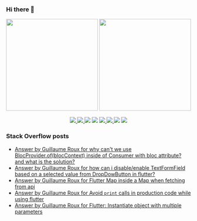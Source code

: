 ### Hi there 👋

<p align="left">
 <a>
  <img height="250em" src="https://github-readme-stats.vercel.app/api?username=TesteurManiak&theme=tokyonight" />
  <a href="https://stackoverflow.com/users/9942346/testeur-maniak">
   <img height="250em" src="https://github-readme-stackoverflow.vercel.app/?userID=9942346&theme=dark" />
  </a>
 </a>
</p>

<p align="center">
 <a href="https://pub.dev/publishers/rouxguillau.me/packages">
  <img src="https://img.shields.io/badge/dart-%230175C2.svg?&style=for-the-badge&logo=dart&logoColor=white"/>
 </a>
 <a href="https://pub.dev/publishers/rouxguillau.me/packages">
  <img src="https://img.shields.io/badge/Flutter%20-%2302569B.svg?&style=for-the-badge&logo=Flutter&logoColor=white" />
 </a>
 <img src="https://img.shields.io/badge/swift-%23FA7343.svg?&style=for-the-badge&logo=swift&logoColor=white"/>
 <img src="https://img.shields.io/badge/git%20-%23F05033.svg?&style=for-the-badge&logo=git&logoColor=white"/>
 <a href="https://gitlab.com/G_Roux">
  <img src="https://img.shields.io/badge/gitlab%20-%23181717.svg?&style=for-the-badge&logo=gitlab&logoColor=white"/>
 </a>
 <a href="https://github.com/TesteurManiak">
  <img src="https://img.shields.io/badge/github%20-%23121011.svg?&style=for-the-badge&logo=github&logoColor=white"/>
 </a>
 <img src="https://img.shields.io/badge/firebase%20-%23039BE5.svg?&style=for-the-badge&logo=firebase"/>
 <a href="https://www.linkedin.com/in/guillaume2-roux/">
  <img src="https://img.shields.io/badge/linkedin%20-%230077B5.svg?&style=for-the-badge&logo=linkedin&logoColor=white"/>
 </a>
</p>

### Stack Overflow posts

<!-- STACKOVERFLOW:START -->
- [Answer by Guillaume Roux for why can&#39;t we use BlocProvider.of&lpar;blocContext&rpar; inside of Consumer with bloc attribute? and what is the solution?](https://stackoverflow.com/questions/71071187/why-cant-we-use-blocprovider-ofbloccontext-inside-of-consumer-with-bloc-attri/71093717#71093717)
- [Answer by Guillaume Roux for how can i disable/enable TextFormField based on a selected value from DropDowButton in flutter?](https://stackoverflow.com/questions/70985686/how-can-i-disable-enable-textformfield-based-on-a-selected-value-from-dropdowbut/70985851#70985851)
- [Answer by Guillaume Roux for Flutter Map inside a Map when fetching from api](https://stackoverflow.com/questions/70923719/flutter-map-inside-a-map-when-fetching-from-api/70923890#70923890)
- [Answer by Guillaume Roux for Avoid `print` calls in production code while using flutter](https://stackoverflow.com/questions/70922788/avoid-print-calls-in-production-code-while-using-flutter/70922854#70922854)
- [Answer by Guillaume Roux for Flutter: Instantiate object with multiple parameters](https://stackoverflow.com/questions/70885357/flutter-instantiate-object-with-multiple-parameters/70901872#70901872)
<!-- STACKOVERFLOW:END -->
